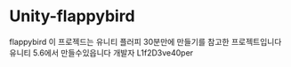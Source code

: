 # Unity-flappybird
flappybird
이 프로젝드는 유니티 플러피 30분만에 만들기를 참고한 프로젝트입니다
유니티 5.6에서 만들수있읍니다
개발자 L1f2D3ve40per
